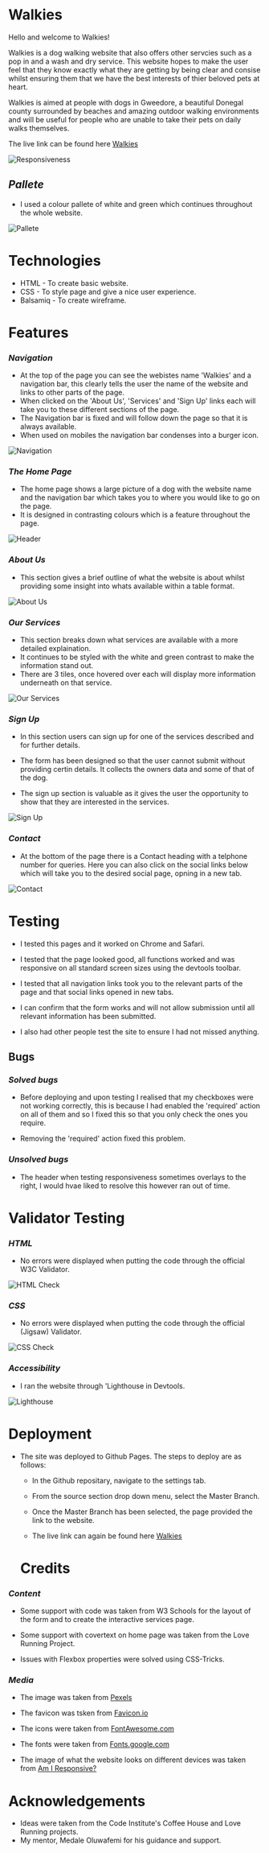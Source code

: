 # Walkies
Hello and welcome to Walkies! 

Walkies is a dog walking website that also offers other servcies such as a pop in and a wash and dry service. This website hopes to make the user feel that they know exactly what they are getting by being clear and consise whilst ensuring them that we have the best interests of thier beloved pets at heart.

Walkies is aimed at people with dogs in Gweedore, a beautiful Donegal county surrounded by beaches and amazing outdoor walking environments and will be useful for people who are unable to take their pets on daily walks themselves.

 The live link can be found here [Walkies](https://developerdunne.github.io/Walkies)

![Responsiveness](assets/readme-images/responsive-check.png)

  ## *Pallete*

  - I used a colour pallete of white and green which continues throughout the whole website.

  ![Pallete](assets/readme-images/colour-pallete.png)
 
# Technologies

- HTML - To create basic website.
- CSS - To style page and give a nice user experience.
- Balsamiq - To create wireframe.


# Features

### *Navigation*

- At the top of the page you can see the webistes name 'Walkies' and a navigation bar, this clearly tells the user the name of the website and links to other parts of the page.
- When clicked on the 'About Us', 'Services' and 'Sign Up' links each will take you to these different sections of the page.
- The Navigation bar is fixed and will follow down the page so that it is always available.
- When used on mobiles the navigation bar condenses into a burger icon.

 ![Navigation](assets/readme-images/navbar.png)

### *The Home Page*

- The home page shows a large picture of a dog with the website name and the navigation bar which takes you to where you would like to go on the page. 
- It is designed in contrasting colours which is a feature throughout the page.

![Header](assets/readme-images/home-page.png)

### *About Us*

- This section gives a brief outline of what the website is about whilst providing some insight into whats available within a table format.

![About Us](assets/readme-images/about.png)

### *Our Services*

- This section breaks down what services are available with a more detailed explaination. 
- It continues to be styled with the white and green contrast to make the information stand out.
- There are 3 tiles, once hovered over each will display more information underneath on that service.

![Our Services](assets/readme-images/services.png)

### *Sign Up*

- In this section users can sign up for one of the services described and for further details.

- The form has been designed so that the user cannot submit without providing certin details. It collects the owners data and some of that of the dog.

- The sign up section is valuable as it gives the user the opportunity to show that they are interested in the services.

![Sign Up](assets/readme-images/sign-up.png)

### *Contact*

- At the bottom of the page there is a Contact heading with a telphone number for queries. Here you can also click on the social links below which will take you to the desired social page, opning in a new tab.

![Contact](assets/readme-images/contact.png)

# Testing

- I tested this pages and it worked on Chrome and Safari.

- I tested that the page looked good, all functions worked and was responsive on all standard screen sizes using the devtools toolbar.

- I tested that all navigation links took you to the relevant parts of the page and that social links opened in new tabs.

- I can confirm that the form works and will not allow submission until all relevant information has been submitted.

- I also had other people test the site to ensure I had not missed anything.

## Bugs

### *Solved bugs*

- Before deploying and upon testing I realised that my checkboxes were not working correctly, this is because I had enabled the 'required' action on all of them and so I fixed this so that you only check the ones you require.

- Removing the 'required' action fixed this problem.

### *Unsolved bugs*

- The header when testing responsiveness sometimes overlays to the right, I would hvae liked to resolve this however ran out of time.

# Validator Testing

### *HTML*

- No errors were displayed when putting the code through the official W3C Validator.

![HTML Check](assets/readme-images/html-check.png)

### *CSS*

- No errors were displayed when putting the code through the official (Jigsaw) Validator.

![CSS Check](assets/readme-images/css-check.png)

### *Accessibility*

- I ran the website through 'Lighthouse in Devtools.

 ![Lighthouse](assets/readme-images/lighthouse.png)

 # Deployment

- The site was deployed to Github Pages. The steps to deploy are as follows:
 
  - In the Github repositary, navigate to the settings tab.

  - From the source section drop down menu, select the Master Branch.

  - Once the Master Branch has been selected, the page provided the link to the website.

  - The live link can again be found here [Walkies](https://developerdunne.github.io/Walkies)

  # Credits


### *Content*

  - Some support with code was taken from W3 Schools for the layout of the form and to create the interactive services page.

  - Some support with covertext on home page was taken from the Love Running Project.

  - Issues with Flexbox properties were solved using CSS-Tricks.

### *Media*

  - The image was taken from [Pexels](https://www.pexels.com/)

  - The favicon was tsken from [Favicon.io](https://favicon.io/)

  - The icons were taken from [FontAwesome.com](https://fontawesome.com/)

  - The fonts were taken from [Fonts.google.com](https://fonts.google.com/)

  - The image of what the website looks on different devices was taken from [Am I Responsive?](https://ui.dev/amiresponsive) 

# Acknowledgements

- Ideas were taken from the Code Institute's Coffee House and Love Running projects.
- My mentor, Medale Oluwafemi for his guidance and support.